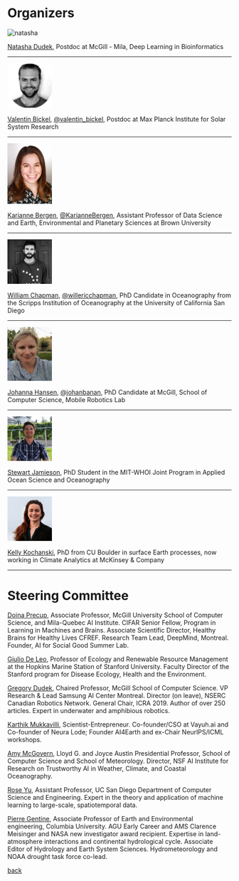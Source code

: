 # Organizers

<img src="images/natasha.jpg" alt="natasha" width="100"/>  

[Natasha Dudek](https://www.linkedin.com/in/natasha-dudek/), Postdoc at McGill - Mila, Deep Learning in Bioinformatics   

---

<img src="images/valentin.png" alt="valentin" width="100"/>

[Valentin Bickel](https://www.mps.mpg.de/staff/59397), [@valentin_bickel](https://twitter.com/valentin_bickel), Postdoc at Max Planck Institute for Solar System Research

---

<img src="images/karianne.jpg" alt="karianne" width="100"/>

[Karianne Bergen](https://www.kariannebergen.com/), [@KarianneBergen](https://twitter.com/KarianneBergen), Assistant Professor of Data Science and Earth, Environmental and Planetary Sciences at Brown University

---

<img src="images/william.jpg" alt="william" width="100"/>

[William Chapman](https://scholar.google.com/citations?user=C1ox2CEAAAAJ&hl=en), [@willericchapman](https://twitter.com/willericchapman), PhD Candidate in Oceanography from the Scripps Institution of Oceanography at the University of California San Diego

---

<img src="images/jhansen.png" alt="jhansen" width="100"/>  

[Johanna Hansen](https://johannah.github.io), [@johanbanan](https://twitter.com/johanbanan), PhD Candidate at McGill, School of Computer Science, Mobile Robotics Lab 

---

<img src="images/stewart.jpg" alt="stewart" width="100"/>  

[Stewart Jamieson](https://www.stewartjamieson.com), PhD Student in the MIT-WHOI Joint Program in Applied Ocean Science and Oceanography

---

<img src="images/kelly.jpg" alt="kochanski" width="100"/>  

[Kelly Kochanski](https://www.kochanski.org/kelly/), PhD from CU Boulder in surface Earth processes, now working in Climate Analytics at McKinsey & Company  

---


# Steering Committee

[Doina Precup](https://www.cs.mcgill.ca/~dprecup/), Associate Professor, McGill University School of Computer Science, and Mila-Quebec AI Institute. CIFAR Senior Fellow, Program in Learning in Machines and Brains. Associate Scientific Director, Healthy Brains for Healthy Lives CFREF. Research Team Lead, DeepMind, Montreal. Founder, AI for Social Good Summer Lab.   

[Giulio De Leo](https://profiles.stanford.edu/giulio-de-leo), Professor of Ecology and Renewable Resource Management at the Hopkins Marine Station of Stanford University. Faculty Director of the Stanford program for Disease Ecology, Health and the Environment.    

[Gregory Dudek](http://www.cim.mcgill.ca/~dudek/), Chaired Professor, McGill School of Computer Science. VP Research & Lead Samsung AI Center Montreal. Director (on leave), NSERC Canadian Robotics Network.  General Chair, ICRA 2019. Author of over 250 articles. Expert in underwater and amphibious robotics.

[Karthik Mukkavilli](https://twitter.com/DrMukkavilli), Scientist-Entrepreneur. Co-founder/CSO at Vayuh.ai and Co-founder of Neura Lode; Founder AI4Earth and ex-Chair NeurIPS/ICML workshops. 

[Amy McGovern](https://www.ou.edu/coe/cs/people/mcgovern), Lloyd G. and Joyce Austin Presidential Professor, School of Computer Science and School of Meteorology. Director, NSF AI Institute for Research on Trustworthy AI in Weather, Climate, and Coastal Oceanography.   

[Rose Yu](https://roseyu.com/), Assistant Professor, UC San Diego Department of Computer Science and Engineering. Expert in the theory and application of machine learning to large-scale, spatiotemporal data.   

[Pierre Gentine](https://www.eee.columbia.edu/faculty/pierre-gentine), Associate Professor of Earth and Environmental engineering, Columbia University. AGU Early Career and AMS Clarence Meisinger and NASA new investigator award recipient. Expertise in land-atmosphere interactions and continental hydrological cycle.  Associate Editor of Hydrology and Earth System Sciences. Hydrometeorology and NOAA drought task force co-lead.   


[back](./)
